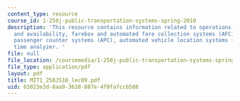 ```yaml
---
content_type: resource
course_id: 1-258j-public-transportation-systems-spring-2010
description: 'This resource contains information related to operations data needs
  and availability, farebox and automated fare collection systems (AFC), automatic
  passenger counter systems (APC), automated vehicle location systems (AVL) and trip
  time analyzer. '
file: null
file_location: /coursemedia/1-258j-public-transportation-systems-spring-2010/03023e3d8aa93638887e4f0fafccb588_MIT1_258JS10_lec09.pdf
file_type: application/pdf
layout: pdf
title: MIT1_258JS10_lec09.pdf
uid: 03023e3d-8aa9-3638-887e-4f0fafccb588
---
```

